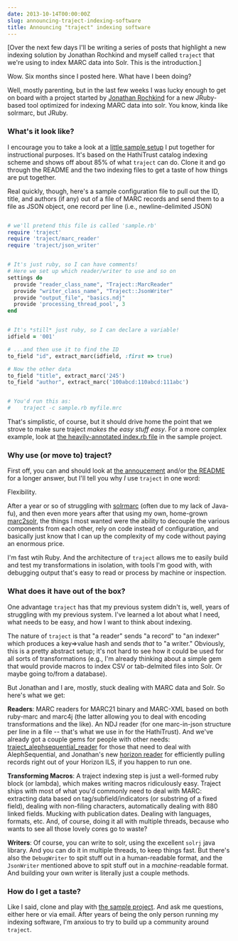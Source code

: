 ```yaml
---
date: 2013-10-14T00:00:00Z
slug: announcing-traject-indexing-software
title: Announcing "traject" indexing software
---
```


[Over the next few days I'll be writing a series of posts that highlight a new indexing solution by Jonathan Rochkind and myself called `traject` that we're using to index MARC data into Solr. This is the introduction.]

Wow. Six months since I posted here. What have I been doing?

Well, mostly parenting, but in the last few weeks I was lucky enough to get on board with a project started by [Jonathan Rochkind](http://bibwild.wordpress.com/) for a new JRuby-based tool optimized for indexing MARC data into solr. You know, kinda like solrmarc, but JRuby.


### What's it look like?

I encourage you to take a look at a [little sample setup](https://github.com/traject-project/traject_sample) I put together for instructional purposes. It's based on the HathiTrust catalog indexing scheme and shows off about 85% of what `traject` can do. Clone it and go through the README and the two indexing files to get a taste of how things are put together.

Real quickly, though, here's a sample configuration file to pull out the ID, title, and authors (if any) out of a file of MARC records and send them to a file as JSON object, one record per line (i.e., newline-delimited JSON)



~~~ruby

# we'll pretend this file is called 'sample.rb'
require 'traject'
require 'traject/marc_reader'
require 'traject/json_writer'


# It's just ruby, so I can have comments!
# Here we set up which reader/writer to use and so on
settings do
  provide "reader_class_name", "Traject::MarcReader"
  provide "writer_class_name", "Traject::JsonWriter"
  provide "output_file", "basics.ndj"
  provide 'processing_thread_pool', 3
end


# It's *still* just ruby, so I can declare a variable!
idfield = '001'

# ...and then use it to find the ID
to_field "id", extract_marc(idfield, :first => true)

# Now the other data
to_field "title", extract_marc('245')
to_field "author", extract_marc('100abcd:110abcd:111abc')


# You'd run this as:
#    traject -c sample.rb myfile.mrc


~~~

That's simplistic, of course, but it should drive home the point that we strove to make sure traject _makes the easy stuff easy_.  For a more complex example, look at [the heavily-annotated index.rb file](https://github.com/traject-project/traject_sample/blob/master/index.rb) in the sample project.

### Why use (or move to) traject?

First off, you can and should look at [the annoucement](http://bibwild.wordpress.com/2013/10/14/traject-marc-solr-indexer-release/) and/or [the README](https://github.com/traject-project/traject/) for a longer answer, but I'll tell you why _I_ use `traject` in one word:

Flexibility.

After a year or so of struggling with [solrmarc](https://code.google.com/p/solrmarc/) (often due to my lack of Java-fu), and then even more years after that using my own, home-grown [marc2solr](https://github.com/billdueber/marc2solr), the things I most wanted were the ability to decouple the various components from each other, rely on code instead of configuration, and basically just know that I can up the complexity of my code without paying an enormous price.

I'm fast wtih Ruby. And the architecture of `traject` allows me to easily build and test my transformations in isolation, with tools I'm good with, with debugging output that's easy to read or process by machine or inspection.

### What does it have out of the box?

One advantage `traject` has that my previous system didn't is, well, years of struggling with my previous system. I've learned a lot about what I need, what needs to be easy, and how I want to think about indexing.

The nature of `traject` is that "a reader" sends "a record" to "an indexer" which produces a key=>value hash and sends _that_ to "a writer." Obviously, this is a pretty abstract setup; it's not hard to see how it could be used for all sorts of transformations (e.g., I'm already thinking about a simple gem that would provide macros to index CSV or tab-delmited files into Solr. Or maybe going to/from a database).

But Jonathan and I are, mostly, stuck dealing with MARC data and Solr. So here's what we get:

**Readers**: MARC readers for MARC21 binary and MARC-XML based on both ruby-marc and marc4j (the latter allowing you to deal with encoding transformations and the like). An NDJ reader (for one marc-in-json structure per line in a file -- that's what we use in for the HathiTrust). And we've already got a couple gems for people with other needs: [traject_alephsequential_reader](https://github.com/traject-project/traject_alephsequential_reader) for those that need to deal with AlephSequential, and Jonathan's new [horizon reader](https://github.com/jrochkind/traject_horizon) for efficiently pulling records right out of your Horizon ILS, if you happen to run one.

**Transforming Macros**: A traject indexing step is just a well-formed ruby block (or lambda), which makes writing macros ridiculously easy. Traject ships with most of what you'd commonly need to deal with MARC: extracting data based on tag/subfield/indicators (or substring of a fixed field), dealing with non-filing characters, automatically dealing with 880 linked fields. Mucking with publication dates. Dealing with languages, formats, etc. And, of course, doing it all with multiple threads, because who wants to see all those lovely cores go to waste?

**Writers**: Of course, you can write to solr, using the excellent `solrj` java library. And you can do it in multiple threads, to keep things fast. But there's also the `DebugWriter` to spit stuff out in a human-readable format, and the `JsonWriter` mentioned above to spit stuff out in a _machine_-readable format. And building your own writer is literally just a couple methods.

### How do I get a taste?

Like I said, clone and play with [the sample project](https://github.com/traject-project/traject_sample). And ask me questions, either here or via email. After years of being the only person running my indexing software, I'm anxious to try to build up a community around `traject`.
